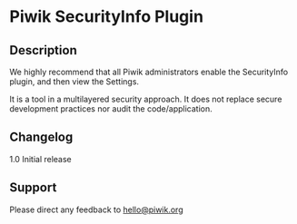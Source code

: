 # Piwik SecurityInfo Plugin

## Description

We highly recommend that all Piwik administrators enable the SecurityInfo plugin, and then view the Settings. 

It is a tool in a multilayered security approach. It does not replace secure development practices nor audit the code\/application.

## Changelog

1.0 Initial release

## Support

Please direct any feedback to [hello@piwik.org](mailto:hello@piwik.org)
